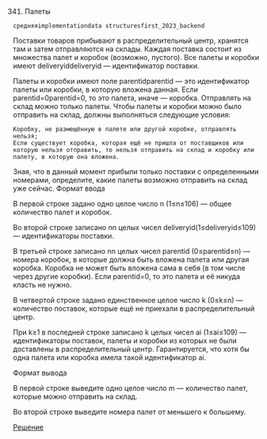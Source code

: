 341. Палеты

    средняяimplementationdata structuresfirst_2023_backend

Поставки товаров прибывают в распределительный центр, хранятся там и затем отправляются на склады. Каждая поставка состоит из множества палет и коробок (возможно, пустого). Все палеты и коробки имеют deliveryiddeliveryid​ — идентификатор поставки.

Палеты и коробки имеют поле parentidparentid​ — это идентификатор палеты или коробки, в которую вложена данная. Если parentid=0parentid​=0, то это палета, иначе — коробка. Отправлять на склад можно только палеты. Чтобы палеты и коробки можно было отправить на склад, должны выполняться следующие условия:

    Коробку, не размещённую в палете или другой коробке, отправлять нельзя;
    Если существует коробка, которая ещё не пришла от поставщиков или которую нельзя отправить, то нельзя отправить на склад и коробку или палету, в которую она вложена.

Зная, что в данный момент прибыли только поставки с определенными номерами, определите, какие палеты возможно отправить на склад уже сейчас.
Формат ввода

В первой строке задано одно целое число n (1≤n≤106) — общее количество палет и коробок.

Во второй строке записано nn целых чисел deliveryid​ (1≤deliveryid​≤109) — идентификаторы поставки.

В третьей строке записано nn целых чисел parentid​ (0≤parentid​≤n) — номера коробок, в которые должна быть вложена палета или другая коробка. Коробка не может быть вложена сама в себя (в том числе через другие коробки). Если parentid​=0, то это палета и её никуда класть не нужно.

В четвертой строке задано единственное целое число k (0≤k≤n) — количество поставок, которые ещё не приехали в распределительный центр.

При k≥1 в последней строке записано k целых чисел ai​ (1≤ai​≤109) — идентификаторы поставок, палеты и коробки из которых не были доставлены в распределительный центр. Гарантируется, что хотя бы одна палета или коробка имела такой идентификатор ai​.

Формат вывода

В первой строке выведите одно целое число m — количество палет, которые можно отправить на склад.

Во второй строке выведите номера палет от меньшего к большему.

[Решение](solution.cpp)